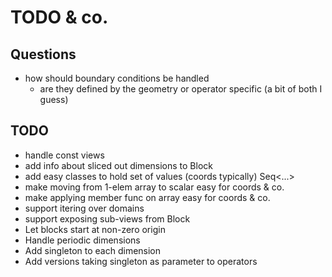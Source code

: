 # TODO & co.

## Questions
* how should boundary conditions be handled
  - are they defined by the geometry or operator specific (a bit of both I
    guess)

## TODO
* handle const views
* add info about sliced out dimensions to Block
* add easy classes to hold set of values (coords typically) Seq<...>
* make moving from 1-elem array to scalar easy for coords & co.
* make applying member func on array easy for coords & co.
* support itering over domains
* support exposing sub-views from Block
* Let blocks start at non-zero origin
* Handle periodic dimensions
* Add singleton to each dimension
* Add versions taking singleton as parameter to operators
